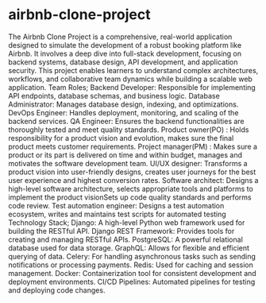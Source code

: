 # airbnb-clone-project
The Airbnb Clone Project is a comprehensive, real-world application designed to simulate the development of a robust booking platform like Airbnb. It involves a deep dive into full-stack development, focusing on backend systems, database design, API development, and application security. This project enables learners to understand complex architectures, workflows, and collaborative team dynamics while building a scalable web application.
Team Roles; 
Backend Developer: Responsible for implementing API endpoints, database schemas, and business logic.
Database Administrator: Manages database design, indexing, and optimizations.
DevOps Engineer: Handles deployment, monitoring, and scaling of the backend services.
QA Engineer: Ensures the backend functionalities are thoroughly tested and meet quality standards.
Product owner(PO) : Holds responsibility for a product vision and evolution, makes sure the final product meets customer requirements.
Project manager(PM) : Makes sure a product or its part is delivered on time and within budget, manages and motivates the software development team.
UI/UX designer: Transforms a product vision into user-friendly designs, creates user journeys for the best user experience and highest conversion rates.
Software architect: Designs a high-level software architecture, selects appropriate tools and platforms to implement the product visionSets up code quality standards and performs code review.
Test automation engineer: Designs a test automation ecosystem, writes and maintains test scripts for automated testing
Technology Stack;
Django: A high-level Python web framework used for building the RESTful API.
Django REST Framework: Provides tools for creating and managing RESTful APIs.
PostgreSQL: A powerful relational database used for data storage.
GraphQL: Allows for flexible and efficient querying of data.
Celery: For handling asynchronous tasks such as sending notifications or processing payments.
Redis: Used for caching and session management.
Docker: Containerization tool for consistent development and deployment environments.
CI/CD Pipelines: Automated pipelines for testing and deploying code changes.
